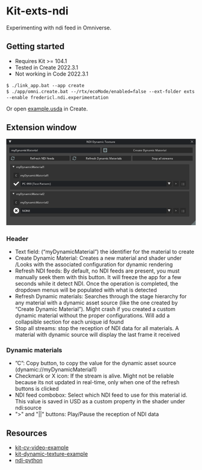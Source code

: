 # Kit-exts-ndi

Experimenting with ndi feed in Omniverse.

## Getting started

- Requires Kit >= 104.1
- Tested in Create 2022.3.1
- Not working in Code 2022.3.1

```
$ ./link_app.bat --app create
$ ./app/omni.create.bat --/rtx/ecoMode/enabled=false --ext-folder exts --enable fredericl.ndi.experimentation
```

Or open [example.usda](./example.usda) in Create.

## Extension window
![preview](./exts/fredericl.ndi.experimentation/data/preview.png)

### Header
- Text field: (“myDynamicMaterial”) the identifier for the material to create
- Create Dynamic Material: Creates a new material and shader under /Looks with the associated configuration for dynamic rendering
- Refresh NDI feeds: By default, no NDI feeds are present, you must manually seek them with this button. It will freeze the app for a few seconds while it detect NDI. Once the operation is completed, the dropdown menus will be populated with what is detected
- Refresh Dynamic materials: Searches through the stage hierarchy for any material with a dynamic asset source (like the one created by “Create Dynamic Material”). Might crash if you created a custom dynamic material without the proper configurations. Will add a collapsible section for each unique id found
- Stop all streams: stop the reception of NDI data for all materials. A material with dynamic source will display the last frame it received

### Dynamic materials
- ”C”: Copy button, to copy the value for the dynamic asset source (dynamic://myDynamicMaterial1)
- Checkmark or X icon: If the stream is alive. Might not be reliable because its not updated in real-time, only when one of the refresh buttons is clicked
- NDI feed combobox: Select which NDI feed to use for this material id. This value is saved in USD as a custom property in the shader under ndi:source
- ">" and "||" buttons:  Play/Pause the reception of NDI data

## Resources
- [kit-cv-video-example](https://github.com/jshrake-nvidia/kit-cv-video-example)
- [kit-dynamic-texture-example](https://github.com/jshrake-nvidia/kit-dynamic-texture-example)
- [ndi-python](https://github.com/buresu/ndi-python)
